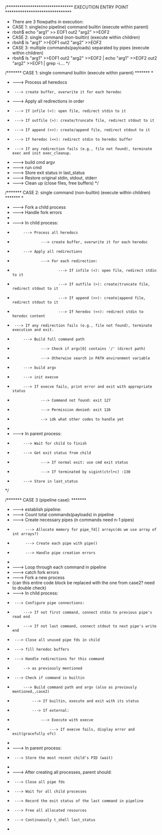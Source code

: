 /******************************* EXECUTION ENTRY POINT *******************************
 * There are 3 flowpaths in execution:
 * CASE 1: single(no pipeline) command builtin (execute within parent)
 *	 rbsh$ echo "arg1" >> EOF1 <in1 >out2 "arg2" >>EOF2
 * CASE 2: single command (non-builtin) (execute within children)
 *	 rbsh$ ls "arg1" >>EOF1 <in1 >out2 "arg2" >>EOF2
 * CASE 3: multiple commands(payloads) separated by pipes (execute within children)
 *	 rbsh$ ls "arg1" >>EOF1 <in1 >out2 "arg2" >>EOF2 | echo "arg1" >>EOF2 <in1 >out2 "arg2" >>EOF1 | grep -i....
 */

/******* CASE 1: single command builtin (execute within parent) *******
 *
 * ---> Process all heredocs
 *		---> create buffer, overwrite it for each heredoc
 * ---> Apply all redirections in order
 *		---> If infile (<): open file, redirect stdin to it
 *		---> If outfile (>): create/truncate file, redirect stdout to it
 *		---> If append (>>): create/append file, redirect stdout to it
 *		---> If heredoc (<<): redirect stdin to heredoc buffer
 *		---> If any redirection fails (e.g., file not found), terminate exec and init exec_cleanup.
 * ---> build cmd argv
 * ---> run cmd
 * ---> Store exit status in last_status
 * ---> Restore original stdin, stdout, stderr
 * ---> Clean up (close files, free buffers)
 */

/******* CASE 2: single command (non-builtin) (execute within children) *******
 *
 * ---> Fork a child process
 * ---> Handle fork errors
 *
 * ---> In child process:
 *			---> Process all heredocs
 *					---> create buffer, overwrite it for each heredoc
 *			---> Apply all redirections
 *					---> For each redirection:
 *							---> If infile (<): open file, redirect stdin to it
 *							---> If outfile (>): create|truncate file, redirect stdout to it
 *							---> If append (>>): create|append file, redirect stdout to it
 *							---> If heredoc (<<): redirect stdin to heredoc content
 *		---> If any redirection fails (e.g., file not found), terminate execution and exit.
 *			---> Build full command path
 *					---> Check if argv[0] contains '/' (direct path)
 *					---> Otherwise search in PATH environment variable
 *			---> build argv
 *			---> init execve
 *			---> If execve fails, print error and exit with appropriate status
 *					---> Command not found: exit 127
 *					---> Permission denied: exit 126
 *					--> idk what other codes to handle yet
 *
 * ---> In parent process:
 *			---> Wait for child to finish
 *			---> Get exit status from child
 *					---> If normal exit: use cmd exit status
 *					---> If terminated by sigint(ctrl+c) :130
 *			---> Store in last_status
 */

/******* CASE 3 (pipeline case): *******
 * ---> establish pipeline:
 *	---> Count total commands(payloads) in pipeline
 *	---> Create necessary pipes (n commands need n-1 pipes)
 *			 ---> Allocate memory for pipe_fd[] arrays(do we use array of int arrays?)
 *			 ---> Create each pipe with pipe()
 *			 ---> Handle pipe creation errors
 *
 * ---> Loop through each command in pipeline
 *	---> catch fork errors
 *	---> Fork a new process
 *	(can this entire code block be replaced with the one from case2? need to double check)
 *	---> In child process:
 *		---> Configure pipe connections:
 *			---> If not first command, connect stdin to previous pipe's read end
 *			---> If not last command, connect stdout to next pipe's write end
 *		---> Close all unused pipe fds in child
 *		---> fill heredoc buffers
 *		---> Handle redirections for this command
 *			--> as previously mentioned
 *		---> Check if command is builtin
 *			---> Build command path and argv (also as previously mentioned,,case2)
 *				---> If builtin, execute and exit with its status
 *				---> If external:
 *					---> Execute with execve
 *						---> If execve fails, display error and exit(gracefully ofc)
 *
 *	---> In parent process:
 *		---> Store the most recent child's PID (wait)
 *
 *	---> After creating all processes, parent should:
 *		---> Close all pipe fds
 *		---> Wait for all child processes
 *		---> Record the exit status of the last command in pipeline
 *		---> Free all allocated resources
 *		---> Continuously t_shell last_status
 *

